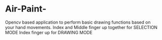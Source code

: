 # Air-Paint-
Opencv based application to perform basic drawing functions based on your hand movements.
Index and Middle finger up together for SELECTION MODE
Index finger up for DRAWING MODE
